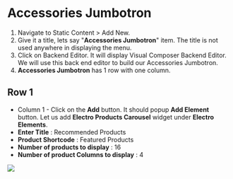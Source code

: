 # Accessories Jumbotron

1. Navigate to Static Content > Add New.
2. Give it a title, lets say "**Accessories Jumbotron**" item. The title is not used anywhere in displaying the menu.
3. Click on Backend Editor. It will display Visual Composer Backend Editor. We will use this back end editor to build our Accessories Jumbotron.
4. **Accessories Jumbotron** has 1 row with one column.


## Row 1

 * Column 1 - Click on the **Add** button. It should popup **Add Element** button. Let us add **Electro Products Carousel** widget under **Electro Elements**.
  * **Enter Title** : Recommended Products
  * **Product Shortcode** : Featured Products
  * **Number of products to display** : 16
  * **Number of product Columns to display** : 4

  ![](http://transvelo.github.io/docs/electro/images/electro-products-carousel-setting.png)


